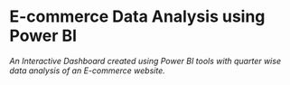 # E-commerce Data Analysis using Power BI
_An Interactive Dashboard created using Power BI tools with quarter wise data analysis of an E-commerce website._
